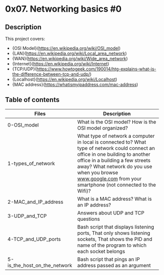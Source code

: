 # 0x07. Networking basics #0
## Description
  This project covers:

* {OSI Model}(https://en.wikipedia.org/wiki/OSI_model)
* {LAN}(https://en.wikipedia.org/wiki/Local_area_network)
* {WAN}(https://en.wikipedia.org/wiki/Wide_area_network)
* {Internet}(https://en.wikipedia.org/wiki/Internet)
* {TCP/UDP}(https://www.howtogeek.com/190014/htg-explains-what-is-the-difference-between-tcp-and-udp/)
* {Localhost}(https://en.wikipedia.org/wiki/Localhost)
* {MAC address}(https://whatismyipaddress.com/mac-address)

## Table of contents
|Files  |	Description |
| ---- | ---- |
|0-OSI_model	|What is the OSI model? How is the OSI model organized?|
|1-types_of_network|	What type of network a computer in local is connected to? What type of network could connect an office in one building to another office in a building a few streets away? What network do you use when you browse www.google.com from your smartphone (not connected to the Wifi)?|
|2-MAC_and_IP_address|	What is a MAC address? What is an IP address?|
|3-UDP_and_TCP	|Answers about UDP and TCP questions|
|4-TCP_and_UDP_ports|	Bash script that displays listening ports, That only shows listening sockets, That shows the PID and name of the program to which each socket belongs|
|5-is_the_host_on_the_network|	Bash script that pings an IP address passed as an argument|
